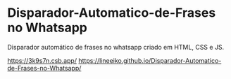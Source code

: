 # Disparador-Automatico-de-Frases no Whatsapp
Disparador automático de frases no whatsapp criado em HTML, CSS e JS.

https://3k9s7n.csb.app/
https://lineeiko.github.io/Disparador-Automatico-de-Frases-no-Whatsapp/

